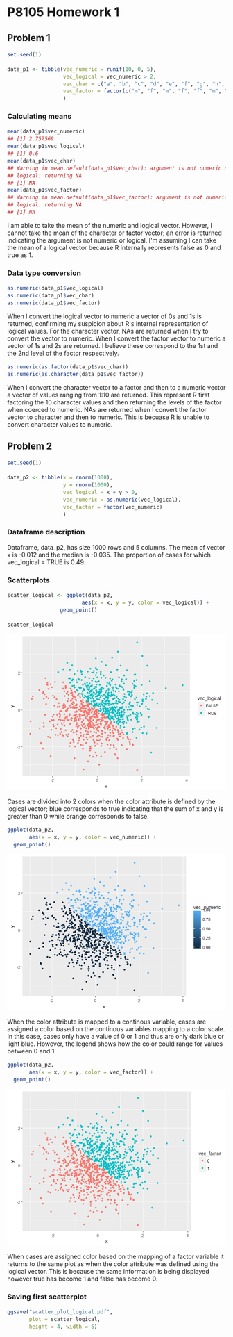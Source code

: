 P8105 Homework 1
================

Problem 1
---------

``` r
set.seed(1)

data_p1 <- tibble(vec_numeric = runif(10, 0, 5), 
                  vec_logical = vec_numeric > 2, 
                  vec_char = c("a", "b", "c", "d", "e", "f", "g", "h", "j", "k"), 
                  vec_factor = factor(c("m", "f", "m", "f", "f", "m", "m", "f", "f", "m"))
                  )
```

### Calculating means

``` r
mean(data_p1$vec_numeric)
## [1] 2.757569
mean(data_p1$vec_logical)
## [1] 0.6
mean(data_p1$vec_char)
## Warning in mean.default(data_p1$vec_char): argument is not numeric or
## logical: returning NA
## [1] NA
mean(data_p1$vec_factor)
## Warning in mean.default(data_p1$vec_factor): argument is not numeric or
## logical: returning NA
## [1] NA
```

I am able to take the mean of the numeric and logical vector. However, I cannot take the mean of the character or factor vector; an error is returned indicating the argument is not numeric or logical. I'm assuming I can take the mean of a logical vector because R internally represents false as 0 and true as 1.

### Data type conversion

``` r
as.numeric(data_p1$vec_logical)
as.numeric(data_p1$vec_char)
as.numeric(data_p1$vec_factor)
```

When I convert the logical vector to numeric a vector of 0s and 1s is returned, confirming my suspicion about R's internal representation of logical values. For the character vector, NAs are returned when I try to convert the vector to numeric. When I convert the factor vector to numeric a vector of 1s and 2s are returned. I believe these correspond to the 1st and the 2nd level of the factor respectively.

``` r
as.numeric(as.factor(data_p1$vec_char))
as.numeric(as.character(data_p1$vec_factor))
```

When I convert the character vector to a factor and then to a numeric vector a vector of values ranging from 1:10 are returned. This represent R first factoring the 10 character values and then returning the levels of the factor when coerced to numeric. NAs are returned when I convert the factor vector to character and then to numeric. This is becuase R is unable to convert character values to numeric.

Problem 2
---------

``` r
set.seed(1)

data_p2 <- tibble(x = rnorm(1000), 
                  y = rnorm(1000), 
                  vec_logical = x + y > 0, 
                  vec_numeric = as.numeric(vec_logical), 
                  vec_factor = factor(vec_numeric)
                  )
```

### Dataframe description

Dataframe, data\_p2, has size 1000 rows and 5 columns. The mean of vector x is -0.012 and the median is -0.035. The proportion of cases for which vec\_logical = TRUE is 0.49.

### Scatterplots

``` r
scatter_logical <- ggplot(data_p2, 
                        aes(x = x, y = y, color = vec_logical)) + 
                 geom_point()

scatter_logical
```

![](p8105_hw1_ntw2117_files/figure-markdown_github/scatter%20plot%20one-1.png)

Cases are divided into 2 colors when the color attribute is defined by the logical vector; blue corresponds to true indicating that the sum of x and y is greater than 0 while orange corresponds to false.

``` r
ggplot(data_p2, 
       aes(x = x, y = y, color = vec_numeric)) +
  geom_point()
```

![](p8105_hw1_ntw2117_files/figure-markdown_github/scatter%20plot%20two-1.png)

When the color attribute is mapped to a continous variable, cases are assigned a color based on the continous variables mapping to a color scale. In this case, cases only have a value of 0 or 1 and thus are only dark blue or light blue. However, the legend shows how the color could range for values between 0 and 1.

``` r
ggplot(data_p2, 
       aes(x = x, y = y, color = vec_factor)) + 
  geom_point()
```

![](p8105_hw1_ntw2117_files/figure-markdown_github/scatter%20plot%20three-1.png)

When cases are assigned color based on the mapping of a factor variable it returns to the same plot as when the color attribute was defined using the logical vector. This is because the same information is being displayed however true has become 1 and false has become 0.

### Saving first scatterplot

``` r
ggsave("scatter_plot_logical.pdf", 
       plot = scatter_logical,
       height = 4, width = 6)
```
